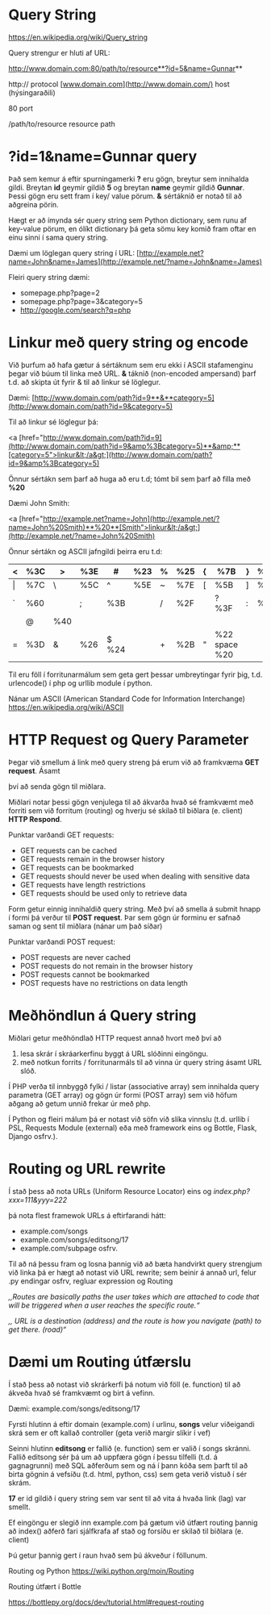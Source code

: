 # Query String

<https://en.wikipedia.org/wiki/Query_string>

Query strengur er hluti af URL:

http://www.domain.com:80/path/to/resource**?id=5&name=Gunnar**

http:// protocol [www.domain.com](http://www.domain.com/) host (hýsingaraðili)

80 port

/path/to/resource resource path

# ?id=1&name=Gunnar query

Það sem kemur á eftir spurningamerki **?** eru gögn, breytur sem innihalda gildi. Breytan **id** geymir gildið **5** og breytan **name** geymir gildið **Gunnar**. Þessi gögn eru sett fram í key/ value pörum. **&** sértáknið er notað til að aðgreina pörin.

Hægt er að ímynda sér query string sem Python dictionary, sem runu af key-value pörum, en ólíkt dictionary þá geta sömu key komið fram oftar en einu sinni í sama query string.

Dæmi um löglegan query string í URL: [http://example.net?name=John&name=James](http://example.net/?name=John&name=James)

Fleiri query string dæmi:

- somepage.php?page=2
- somepage.php?page=3&category=5
- <http://google.com/search?q=php>

# Linkur með query string og encode

Við þurfum að hafa gætur á sértáknum sem eru ekki í ASCII stafamenginu þegar við búum til linka með URL. **&** táknið (non-encoded ampersand) þarf t.d. að skipta út fyrir &amp; til að linkur sé löglegur.

Dæmi: [http://www.domain.com/path?id=9**&**category=5](http://www.domain.com/path?id=9&category=5)

Til að linkur sé löglegur þá:

<a [href="http://www.domain.com/path?id=9](http://www.domain.com/path?id=9&amp%3Bcategory=5)**&amp;**[category=5">linkur&lt;/a&gt;](http://www.domain.com/path?id=9&amp%3Bcategory=5)

Önnur sértákn sem þarf að huga að eru t.d; tómt bil sem þarf að filla með **%20**

Dæmi John Smith:

<a [href="http://example.net?name=John](http://example.net/?name=John%20Smith)**%20**[Smith">linkur&lt;/a&gt;](http://example.net/?name=John%20Smith)

Önnur sértákn og ASCII jafngildi þeirra eru t.d:

| <   | %3C | \>  | %3E | #   | %23 | %   | %25 | {   | %7B | }   | %7D |
| --- | --- | --- | --- | --- | --- | --- | --- | --- | --- | --- | --- |
| \|  | %7C | \\  | %5C | ^   | %5E | ~   | %7E | \[  | %5B | \]  | %5D |
| \`  | %60 |     | ;   | %3B |     | /   | %2F |     | ? %3F | :   | %3A |
|     | @   | %40 |     |     |     |     |     |     |     |     |     |
| \=  | %3D | &   | %26 | $ %24 |     | +   | %2B | "   | %22 space %20 |     |     |

Til eru föll í forritunarmálum sem geta gert þessar umbreytingar fyrir þig, t.d. urlencode() í php og urllib module í python.

Nánar um ASCII (American Standard Code for Information Interchange) <https://en.wikipedia.org/wiki/ASCII>

# HTTP Request og Query Parameter

Þegar við smellum á link með query streng þá erum við að framkvæma **GET request**. Ásamt

því að senda gögn til miðlara.

Miðlari notar þessi gögn venjulega til að ákvarða hvað sé framkvæmt með forriti sem við forritum (routing) og hverju sé skilað til biðlara (e. client) **HTTP Respond**.

Punktar varðandi GET requests:

- GET requests can be cached
- GET requests remain in the browser history
- GET requests can be bookmarked
- GET requests should never be used when dealing with sensitive data
- GET requests have length restrictions
- GET requests should be used only to retrieve data

Form getur einnig innihaldið query string. Með því að smella á submit hnapp í formi þá verður til **POST request**. Þar sem gögn úr forminu er safnað saman og sent til miðlara (nánar um það síðar)

Punktar varðandi POST request:

- POST requests are never cached
- POST requests do not remain in the browser history
- POST requests cannot be bookmarked
- POST requests have no restrictions on data length

# Meðhöndlun á Query string

Miðlari getur meðhöndlað HTTP request annað hvort með því að

1. lesa skrár í skráarkerfinu byggt á URL slóðinni eingöngu.
2. með notkun forrits / forritunarmáls til að vinna úr query string ásamt URL slóð.

Í PHP verða til innbyggð fylki / listar (associative array) sem innihalda query parametra (GET array) og gögn úr formi (POST array) sem við höfum aðgang að getum unnið frekar úr með php.

Í Python og fleiri málum þá er notast við söfn við slíka vinnslu (t.d. urllib í PSL, Requests Module (external) eða með framework eins og Bottle, Flask, Django osfrv.).

# Routing og URL rewrite

Í stað þess að nota URLs (Uniform Resource Locator) eins og _index.php?xxx=111&yyy=222_

þá nota flest framewok URLs á eftirfarandi hátt:

- example.com/songs
- example.com/songs/editsong/17
- example.com/subpage osfrv.

Til að ná þessu fram og losna þannig við að bæta handvirkt query strengjum við linka þá er hægt að notast við URL rewrite; sem beinir á annað url, felur .py endingar osfrv, regluar expression og Routing

_,,Routes are basically paths the user takes which are attached to code that will be triggered when a user reaches the specific route.“_

_,, URL is a destination (address) and the route is how you navigate (path) to get there. (road)“_

# Dæmi um Routing útfærslu

Í stað þess að notast við skrárkerfi þá notum við föll (e. function) til að ákveða hvað sé framkvæmt og birt á vefinn.

Dæmi: example.com/songs/editsong/17

Fyrsti hlutinn á eftir domain (example.com) í urlinu, **songs** velur viðeigandi skrá sem er oft kallað controller (geta verið margir slíkir í vef)

Seinni hlutinn **editsong** er fallið (e. function) sem er valið í songs skránni. Fallið editsong sér þá um að uppfæra gögn í þessu tilfelli (t.d. á gagnagrunni) með SQL aðferðum sem og ná í þann kóða sem þarft til að birta gögnin á vefsíðu (t.d. html, python, css) sem geta verið vistuð í sér skrám.

**17** er id gildið í query string sem var sent til að vita á hvaða link (lag) var smellt.

Ef eingöngu er slegið inn example.com þá gætum við útfært routing þannig að index() aðferð fari sjálfkrafa af stað og forsíðu er skilað til biðlara (e. client)

Þú getur þannig gert í raun hvað sem þú ákveður í föllunum.

Routing og Python <https://wiki.python.org/moin/Routing>

Routing útfært í Bottle

<https://bottlepy.org/docs/dev/tutorial.html#request-routing>
